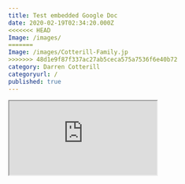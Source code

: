 ```yaml
---
title: Test embedded Google Doc
date: 2020-02-19T02:34:20.000Z
<<<<<<< HEAD
Image: /images/
=======
Image: /images/Cotterill-Family.jp
>>>>>>> 48d1e9f87f337ac27ab5ceca575a7536f6e40b72
category: Darren Cotterill
categoryurl: /
published: true
---
```

<div class="iframe-container">

<iframe src="https://docs
.google
.com/document/d/e/2PACX
-1vS6IBiSyYncZdAfoyRTTl1jTl4yo5_MKZwV12lS87_O6PD0VV1CDXAD0-Mo
-DBADsRd4LvZQX09_1iw/pub?embedded=true" allowfullscreen></iframe>

</div>